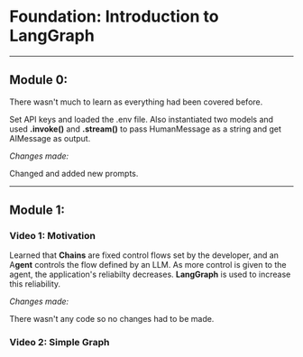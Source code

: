 
# Foundation: Introduction to LangGraph

---

## Module 0:

There wasn't much to learn as everything had been covered before.

Set API keys and loaded the .env file. Also instantiated two models and used **.invoke()** and **.stream()** to pass HumanMessage as a string and get AIMessage as output.

*Changes made:*

Changed and added new prompts.

---

## Module 1:

### Video 1: Motivation

Learned that **Chains** are fixed control flows set by the developer, and an A**gent** controls the flow defined by an LLM. As more control is given to the agent, the application's reliabilty decreases. **LangGraph** is used to increase this reliability.

*Changes made:*

There wasn't any code so no changes had to be made.

### Video 2: Simple Graph
